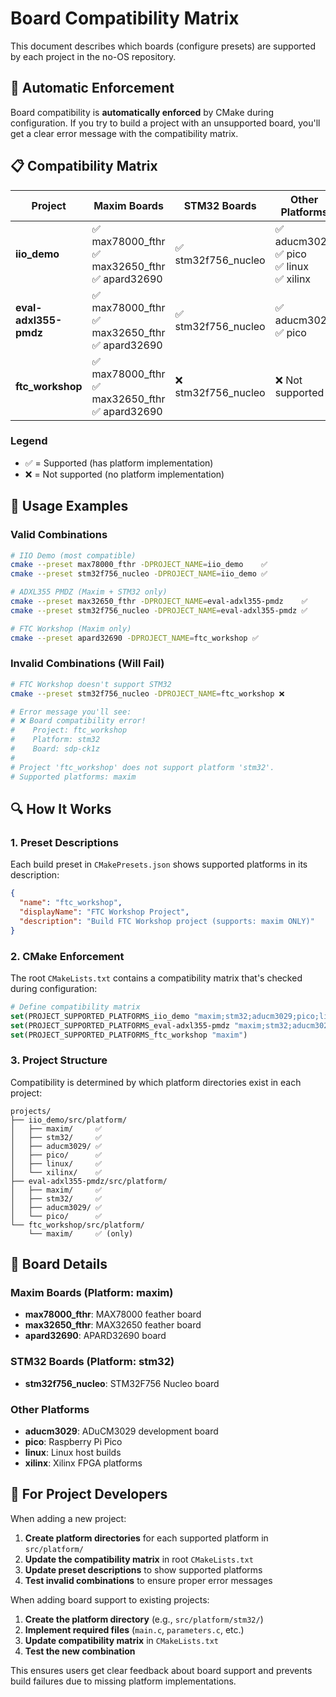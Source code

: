 # Board Compatibility Matrix

This document describes which boards (configure presets) are supported by each project in the no-OS repository.

## 🎯 Automatic Enforcement

Board compatibility is **automatically enforced** by CMake during configuration. If you try to build a project with an unsupported board, you'll get a clear error message with the compatibility matrix.

## 📋 Compatibility Matrix

| Project | Maxim Boards | STM32 Boards | Other Platforms |
|---------|-------------|-------------|-----------------|
| **iio_demo** | ✅ max78000_fthr<br/>✅ max32650_fthr<br/>✅ apard32690 | ✅ stm32f756_nucleo | ✅ aducm3029<br/>✅ pico<br/>✅ linux<br/>✅ xilinx |
| **eval-adxl355-pmdz** | ✅ max78000_fthr<br/>✅ max32650_fthr<br/>✅ apard32690 | ✅ stm32f756_nucleo | ✅ aducm3029<br/>✅ pico |
| **ftc_workshop** | ✅ max78000_fthr<br/>✅ max32650_fthr<br/>✅ apard32690 | ❌ stm32f756_nucleo | ❌ Not supported |

### Legend
- ✅ = Supported (has platform implementation)
- ❌ = Not supported (no platform implementation)

## 🚀 Usage Examples

### Valid Combinations
```bash
# IIO Demo (most compatible)
cmake --preset max78000_fthr -DPROJECT_NAME=iio_demo    ✅
cmake --preset stm32f756_nucleo -DPROJECT_NAME=iio_demo ✅

# ADXL355 PMDZ (Maxim + STM32 only)
cmake --preset max32650_fthr -DPROJECT_NAME=eval-adxl355-pmdz    ✅
cmake --preset stm32f756_nucleo -DPROJECT_NAME=eval-adxl355-pmdz ✅

# FTC Workshop (Maxim only)
cmake --preset apard32690 -DPROJECT_NAME=ftc_workshop ✅
```

### Invalid Combinations (Will Fail)
```bash
# FTC Workshop doesn't support STM32
cmake --preset stm32f756_nucleo -DPROJECT_NAME=ftc_workshop ❌

# Error message you'll see:
# ❌ Board compatibility error!
#    Project: ftc_workshop
#    Platform: stm32
#    Board: sdp-ck1z
#
# Project 'ftc_workshop' does not support platform 'stm32'.
# Supported platforms: maxim
```

## 🔍 How It Works

### 1. Preset Descriptions
Each build preset in `CMakePresets.json` shows supported platforms in its description:
```json
{
  "name": "ftc_workshop",
  "displayName": "FTC Workshop Project",
  "description": "Build FTC Workshop project (supports: maxim ONLY)"
}
```

### 2. CMake Enforcement
The root `CMakeLists.txt` contains a compatibility matrix that's checked during configuration:
```cmake
# Define compatibility matrix
set(PROJECT_SUPPORTED_PLATFORMS_iio_demo "maxim;stm32;aducm3029;pico;linux;xilinx")
set(PROJECT_SUPPORTED_PLATFORMS_eval-adxl355-pmdz "maxim;stm32;aducm3029;pico")
set(PROJECT_SUPPORTED_PLATFORMS_ftc_workshop "maxim")
```

### 3. Project Structure
Compatibility is determined by which platform directories exist in each project:
```
projects/
├── iio_demo/src/platform/
│   ├── maxim/     ✅
│   ├── stm32/     ✅
│   ├── aducm3029/ ✅
│   ├── pico/      ✅
│   ├── linux/     ✅
│   └── xilinx/    ✅
├── eval-adxl355-pmdz/src/platform/
│   ├── maxim/     ✅
│   ├── stm32/     ✅
│   ├── aducm3029/ ✅
│   └── pico/      ✅
└── ftc_workshop/src/platform/
    └── maxim/     ✅ (only)
```

## 🎨 Board Details

### Maxim Boards (Platform: maxim)
- **max78000_fthr**: MAX78000 feather board
- **max32650_fthr**: MAX32650 feather board
- **apard32690**: APARD32690 board

### STM32 Boards (Platform: stm32)
- **stm32f756_nucleo**: STM32F756 Nucleo board

### Other Platforms
- **aducm3029**: ADuCM3029 development board
- **pico**: Raspberry Pi Pico
- **linux**: Linux host builds
- **xilinx**: Xilinx FPGA platforms

## 🔧 For Project Developers

When adding a new project:

1. **Create platform directories** for each supported platform in `src/platform/`
2. **Update the compatibility matrix** in root `CMakeLists.txt`
3. **Update preset descriptions** to show supported platforms
4. **Test invalid combinations** to ensure proper error messages

When adding board support to existing projects:

1. **Create the platform directory** (e.g., `src/platform/stm32/`)
2. **Implement required files** (`main.c`, `parameters.c`, etc.)
3. **Update compatibility matrix** in `CMakeLists.txt`
4. **Test the new combination**

This ensures users get clear feedback about board support and prevents build failures due to missing platform implementations.